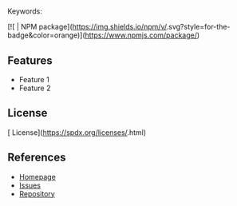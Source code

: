 # <!-- {{ name }} -->

<!-- {{ description }} -->

Keywords: <!-- {{ keywords array title }} -->

[![<!-- {{ name }} --> | NPM package](https://img.shields.io/npm/v/<!-- {{ name }} -->.svg?style=for-the-badge&color=orange)](https://www.npmjs.com/package/<!-- {{ name }} -->)

## Features

- Feature 1
- Feature 2

## License

[<!-- {{ license upper }} --> License](https://spdx.org/licenses/<!-- {{ license }} -->.html)

## References

- [Homepage](<!-- {{ homepage }} -->)
- [Issues](<!-- {{ bug.url }} -->)
- [Repository](<!-- {{ repository.url }} -->)

<!-- {{ package.md upper }} -->
